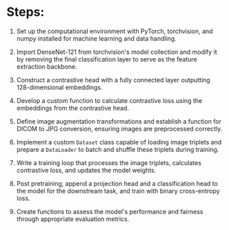 # Steps:
1. Set up the computational environment with PyTorch, torchvision, and numpy installed for machine learning and data handling.

2. Import DenseNet-121 from torchvision's model collection and modify it by removing the final classification layer to serve as the feature extraction backbone.

3. Construct a contrastive head with a fully connected layer outputting 128-dimensional embeddings.

4. Develop a custom function to calculate contrastive loss using the embeddings from the contrastive head.

5. Define image augmentation transformations and establish a function for DICOM to JPG conversion, ensuring images are preprocessed correctly.

6. Implement a custom `Dataset` class capable of loading image triplets and prepare a `DataLoader` to batch and shuffle these triplets during training.

7. Write a training loop that processes the image triplets, calculates contrastive loss, and updates the model weights.

8. Post pretraining, append a projection head and a classification head to the model for the downstream task, and train with binary cross-entropy loss.

9. Create functions to assess the model's performance and fairness through appropriate evaluation metrics.
